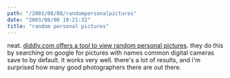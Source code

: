 ```yaml
---
path: "/2003/08/08/randompersonalpictures" 
date: "2003/08/08 19:21:32" 
title: "random personal pictures" 
---
```

neat. <a href="http://www.diddly.com/random/">diddly.com offers a tool to view random personal pictures</a>. they do this by searching on google for pictures with names common digital cameras save to by default. it works very well. there's a lot of results, and i'm surprised how many good photographers there are out there.